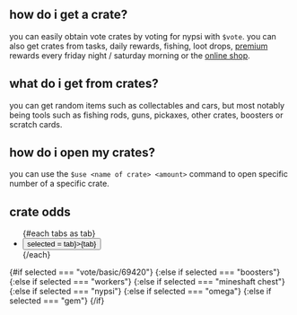 <script>
  import DocsTemplate from "$lib/components/docs/DocsTemplate.svelte"
  import CrateOdds from "./crate-odds.svelte"
  import { onMount } from "svelte";
  import { page } from '$app/stores';
  
  let selected = $state("vote/basic/69420");

  const tabs = ["vote/basic/69420", "boosters", "workers", "mineshaft chest", "nypsi", "omega", "gem"];

  onMount(() => {
    if (tabs.includes($page.url.searchParams.get('crate'))) selected = $page.url.searchParams.get('crate');
  })

</script>

<DocsTemplate title='crates' />

## how do i get a crate?

you can easily obtain vote crates by voting for nypsi with `$vote`. you can also get crates from tasks, daily rewards, fishing, loot drops, [premium](/docs/premium) rewards every friday night / saturday morning or the [online shop](https://ko-fi.com/tekoh/shop).

## what do i get from crates?

you can get random items such as collectables and cars, but most notably being tools such as fishing rods, guns, pickaxes, other crates, boosters or scratch cards.

## how do i open my crates?

you can use the `$use <name of crate> <amount>` command to open specific number of a specific crate.

## crate odds

<div class="mb-2" >
  <ul class="menu menu-horizontal rounded-box bg-base-300 text-xs lg:text-sm">
    {#each tabs as tab}
      <li>
        <button class={selected === tab ? "focus" : ""} on:click={() => selected = tab}>{tab}</button>
      </li>
    {/each}
  </ul>
</div>

{#if selected === "vote/basic/69420"}
<CrateOdds crate="basic_crate" />
{:else if selected === "boosters"}
<CrateOdds crate="boosters_crate" />
{:else if selected === "workers"}
<CrateOdds crate="workers_crate" />
{:else if selected === "mineshaft chest"}
<CrateOdds crate="mineshaft_chest" />
{:else if selected === "nypsi"}
<CrateOdds crate="nypsi_crate" />
{:else if selected === "omega"}
<CrateOdds crate="omega_crate" />
{:else if selected === "gem"}
<CrateOdds crate="gem_crate" />
{/if}
